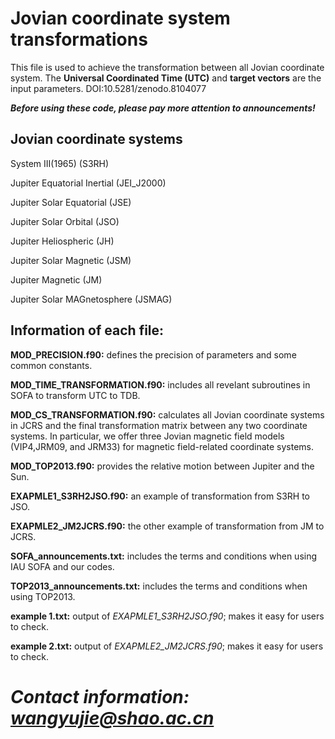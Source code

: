 # Jovian coordinate system transformations 

 This file is used to achieve the transformation between all Jovian coordinate system.  The **Universal Coordinated Time (UTC)** and **target vectors** are the input parameters.  DOI:10.5281/zenodo.8104077

 ***Before using these code, please pay more attention to announcements!***

 ## Jovian coordinate systems

 System III(1965) (S3RH)

 Jupiter Equatorial Inertial (JEI_J2000)

 Jupiter Solar Equatorial (JSE)

 Jupiter Solar Orbital (JSO)

 Jupiter Heliospheric (JH)

 Jupiter Solar Magnetic (JSM)

 Jupiter Magnetic (JM)

 Jupiter Solar MAGnetosphere (JSMAG) 

 ## Information of each file:

 **MOD_PRECISION.f90:** defines the precision of parameters and some common constants.

 **MOD_TIME_TRANSFORMATION.f90:** includes all revelant subroutines in SOFA to transform UTC to TDB.

 **MOD_CS_TRANSFORMATION.f90:** calculates all Jovian coordinate systems in JCRS and the final transformation matrix between any two coordinate systems.  In particular, we offer three Jovian magnetic field models (VIP4,JRM09, and JRM33) for magnetic field-related coordinate systems.

  **MOD_TOP2013.f90:** provides the relative motion between Jupiter and the Sun.

  **EXAPMLE1_S3RH2JSO.f90:** an example of transformation from S3RH to JSO.

  **EXAPMLE2_JM2JCRS.f90:** the other example of transformation from JM to JCRS.  
  
  **SOFA_announcements.txt:** includes the terms and conditions when using IAU SOFA and our codes.

  **TOP2013_announcements.txt:** includes the terms and conditions when using TOP2013.

  **example 1.txt:** output of *EXAPMLE1_S3RH2JSO.f90*; makes it easy for users to check.

   **example 2.txt:** output of *EXAPMLE2_JM2JCRS.f90*; makes it easy for users to check.

# ***Contact information: wangyujie@shao.ac.cn***
